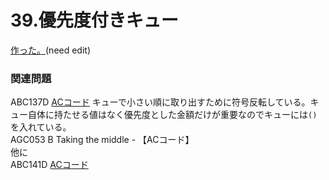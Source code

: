 # 39.優先度付きキュー

[作った。](../routines/priority-queue.md)(need edit)

### 関連問題

ABC137D [ACコード](https://atcoder.jp/contests/abc137/submissions/23182200) キューで小さい順に取り出すために符号反転している。キュー自体に持たせる値はなく優先度とした金額だけが重要なのでキューには`()`を入れている。\
AGC053 B Taking the middle - 【ACコード】\
他に\
ABC141D [ACコード](https://atcoder.jp/contests/abc141/submissions/12918186)
